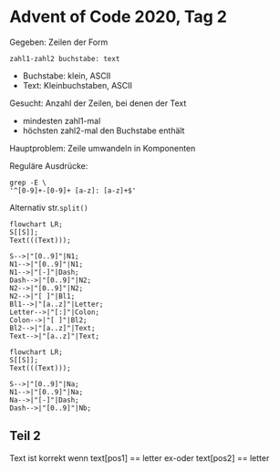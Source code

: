 # Advent of Code 2020, Tag 2

Gegeben: Zeilen der Form

~~~
zahl1-zahl2 buchstabe: text
~~~

- Buchstabe: klein, ASCII
- Text: Kleinbuchstaben, ASCII

Gesucht: Anzahl der Zeilen, bei denen der Text
- mindesten zahl1-mal
- höchsten zahl2-mal
den Buchstabe enthält

Hauptproblem: Zeile umwandeln in Komponenten

Reguläre Ausdrücke:
~~~
grep -E \
'^[0-9]+-[0-9]+ [a-z]: [a-z]+$'
~~~

Alternativ str.`split()`

~~~mermaid
flowchart LR;
S[[S]];
Text(((Text)));

S-->|"[0..9]"|N1;
N1-->|"[0..9]"|N1;
N1-->|"[-]"|Dash;
Dash-->|"[0..9]"|N2;
N2-->|"[0..9]"|N2;
N2-->|"[ ]"|Bl1;
Bl1-->|"[a..z]"|Letter;
Letter-->|"[:]"|Colon;
Colon-->|"[ ]"|Bl2;
Bl2-->|"[a..z]"|Text;
Text-->|"[a..z]"|Text;
~~~

~~~mermaid
flowchart LR;
S[[S]];
Text(((Text)));

S-->|"[0..9]"|Na;
N1-->|"[0..9]"|Na;
Na-->|"[-]"|Dash;
Dash-->|"[0..9]"|Nb;
~~~

## Teil 2

Text ist korrekt wenn text[pos1] == letter ex-oder text[pos2] == letter
